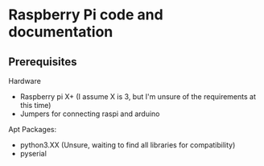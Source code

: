 # Raspberry Pi code and documentation

## Prerequisites
Hardware
- Raspberry pi X+ (I assume X is 3, but I'm unsure of the requirements at this time)
- Jumpers for connecting raspi and arduino

Apt Packages:
- python3.XX (Unsure, waiting to find all libraries for compatibility)
- pyserial